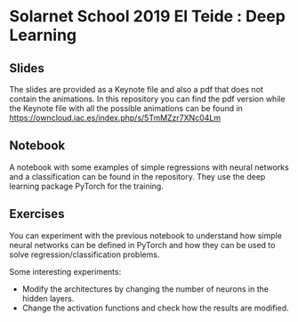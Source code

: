 # Solarnet School 2019 El Teide : Deep Learning

## Slides
The slides are provided as a Keynote file and also a 
pdf that does not contain the animations. In this repository
you can find the pdf version while the Keynote file with all
the possible animations can be found in https://owncloud.iac.es/index.php/s/5TmMZzr7XNc04Lm

## Notebook
A notebook with some examples of simple regressions with
neural networks and a classification can be found in the repository.
They use the deep learning package PyTorch for the training.

## Exercises
You can experiment with the previous notebook to understand
how simple neural networks can be defined in PyTorch and
how they can be used to solve regression/classification 
problems.

Some interesting experiments:

- Modify the architectures by changing the number
of neurons in the hidden layers.
- Change the activation functions and check how the results are modified.
